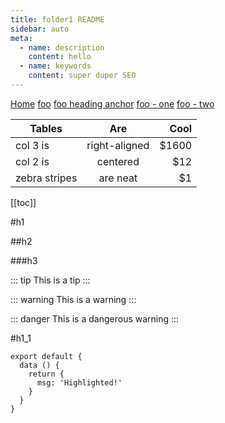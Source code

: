 ```yaml
---
title: folder1 README
sidebar: auto
meta:
  - name: description
    content: hello
  - name: keywords
    content: super duper SEO
---
```


[Home](/) <!-- Sends the user to the root README.md -->
[foo](/foo/) <!-- Sends the user to index.html of directory foo -->
[foo heading anchor](/foo/#heading) <!-- Anchors user to a heading in the foo README file -->
[foo - one](/foo/one.html) <!-- You can append .html -->
[foo - two](/foo/two.md) <!-- Or you can append .md -->

| Tables        | Are           | Cool  |
| ------------- |:-------------:| -----:|
| col 3 is      | right-aligned | $1600 |
| col 2 is      | centered      |   $12 |
| zebra stripes | are neat      |    $1 |

[[toc]]


#h1 

##h2

###h3

::: tip
This is a tip
:::

::: warning
This is a warning
:::

::: danger
This is a dangerous warning
:::


#h1_1

``` js{4}
export default {
  data () {
    return {
      msg: 'Highlighted!'
    }
  }
}
```


